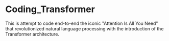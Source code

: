 # Coding_Transformer
This is attempt to code end-to-end the iconic "Attention Is All You Need" that revolutionized natural language processing with the introduction of the Transformer architecture.
